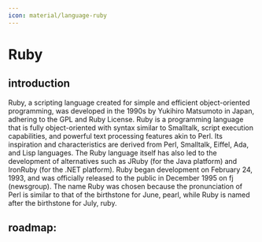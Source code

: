 ```yaml
---
icon: material/language-ruby
---
```


# Ruby

## introduction

Ruby, a scripting language created for simple and efficient object-oriented programming, was developed in the 1990s by Yukihiro Matsumoto in Japan, adhering to the GPL and Ruby License. Ruby is a programming language that is fully object-oriented with syntax similar to Smalltalk, script execution capabilities, and powerful text processing features akin to Perl. Its inspiration and characteristics are derived from Perl, Smalltalk, Eiffel, Ada, and Lisp languages. The Ruby language itself has also led to the development of alternatives such as JRuby (for the Java platform) and IronRuby (for the .NET platform). Ruby began development on February 24, 1993, and was officially released to the public in December 1995 on fj (newsgroup). The name Ruby was chosen because the pronunciation of Perl is similar to that of the birthstone for June, pearl, while Ruby is named after the birthstone for July, ruby.

## roadmap: